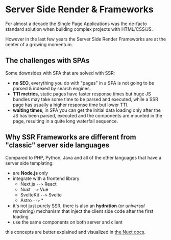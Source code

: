 # Server Side Render & Frameworks
For almost a decade the Single Page Applications was the de-facto standard solution when building complex projects with HTML/CSS/JS. 

However in the last few years the Server Side Render Frameworks are at the center of a growing momentum.

## The challenges with SPAs
Some downsides with SPA that are solved with SSR:

* **no SEO**, everything you do with "pages" in a SPA is not going to be parsed & indexed by search engines.
* **TTI metrics**, static pages have faster response times but huge JS bundles may take some time to be parsed and executed, while a SSR page has usually a higher response time but lower TTI.
* **waiting times**, in SPA you can get the initial data loading only after the JS has been parsed, executed and the components are mounted in the page, resulting in a quite long waterfall sequence.

## Why SSR Frameworks are different from "classic" server side languages
Compared to PHP, Python, Java and all of the other languages that have a server side templating:

* are **Node.js** only
* integrate with a frontend library
    * Next.js `-->` React
    * Nuxt `-->` Vue
    * SvelteKit `-->` Svelte
    * Astro `-->` *
* it's not just purely SSR, there is also an **hydration** (*or universal rendering*) mechanism that inject the client side code after the first loading
* use the same components on both server and client

this concepts are better explained and visualized in [the Nuxt docs](https://nuxt.com/docs/guide/concepts/rendering).